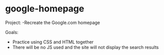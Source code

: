 # google-homepage

Project:
-Recreate the Google.com homepage

Goals:
- Practice using CSS and HTML together
- There will be no JS used and the site will not display the search results